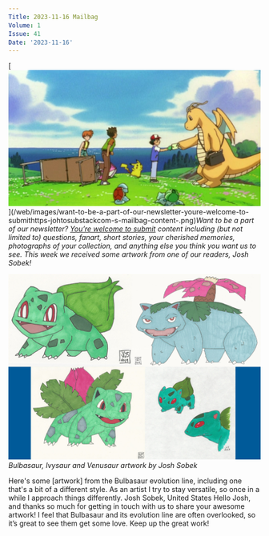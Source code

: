 ```yaml
---
Title: 2023-11-16 Mailbag
Volume: 1
Issue: 41
Date: '2023-11-16'
---
```


[![Want to be a part of our newsletter? [You’re welcome to submit](https://johto.substack.com/s/mailbag) content including (but not limited to) questions, fanart, short stories, your cherished memories, photographs of your collection, and anything else you think you want us to see. This week we received some artwork from one of our readers, Josh Sobek!](/web/images/want-to-be-a-part-of-our-newsletter-youre-welcome-to-submithttps-johtosubstackcom-s-mailbag-content-.png)](/web/images/want-to-be-a-part-of-our-newsletter-youre-welcome-to-submithttps-johtosubstackcom-s-mailbag-content-.png)*Want to be a part of our newsletter? [You’re welcome to submit](https://johto.substack.com/s/mailbag) content including (but not limited to) questions, fanart, short stories, your cherished memories, photographs of your collection, and anything else you think you want us to see. This week we received some artwork from one of our readers, Josh Sobek!*


[![Bulbasaur, Ivysaur and Venusaur artwork by Josh Sobek](/web/images/bulbasaur-ivysaur-and-venusaur-artwork-by-josh-sobek.jpeg)](/web/images/bulbasaur-ivysaur-and-venusaur-artwork-by-josh-sobek.jpeg)*Bulbasaur, Ivysaur and Venusaur artwork by Josh Sobek*

Here's some \[artwork\] from the Bulbasaur evolution line, including one that's a bit of a different style. As an artist I try to stay versatile, so once in a while I approach things differently.
Josh Sobek, United States
Hello Josh, and thanks so much for getting in touch with us to share your awesome artwork! I feel that Bulbasaur and its evolution line are often overlooked, so it’s great to see them get some love. Keep up the great work!